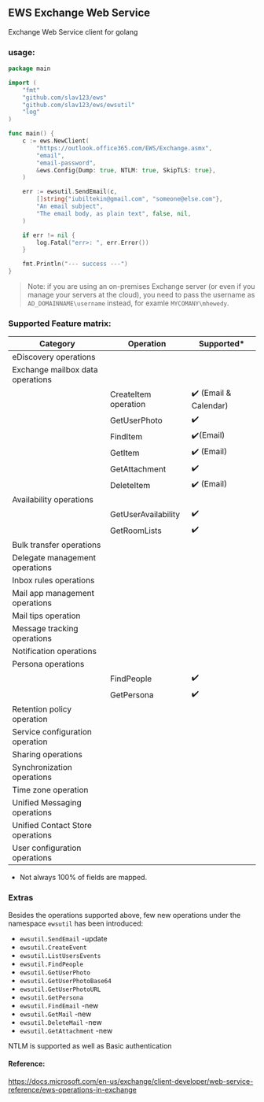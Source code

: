 ## EWS Exchange Web Service
Exchange Web Service client for golang

### usage:
```go
package main

import (
	"fmt"
	"github.com/slav123/ews"
	"github.com/slav123/ews/ewsutil"
	"log"
)

func main() {
	c := ews.NewClient(
		"https://outlook.office365.com/EWS/Exchange.asmx",
		"email",
		"email-password",
		&ews.Config{Dump: true, NTLM: true, SkipTLS: true},
	)

	err := ewsutil.SendEmail(c,
		[]string{"iubiltekin@gmail.com", "someone@else.com"},
		"An email subject",
		"The email body, as plain text", false, nil,
	)

	if err != nil {
		log.Fatal("err>: ", err.Error())
	}

	fmt.Println("--- success ---")
}


```
> Note: if you are using an on-premises Exchange server (or even if you manage your servers at the cloud), you need to pass the username as `AD_DOMAINNAME\username` instead, for examle `MYCOMANY\mhewedy`.

### Supported Feature matrix:

| Category                         	| Operation            	 | Supported*       	    |
|----------------------------------	|------------------------|-----------------------|
| eDiscovery operations            	| 	                      | 	                     |
| Exchange mailbox data operations 	| 	                      | 	                     |
|                                  	| CreateItem operation 	 | ✔️ (Email & Calendar) |
|                                  	| GetUserPhoto      	    | ✔️                    |
|                                  	| FindItem      	        | ✔️(Email)             |
|                                  	| GetItem      	         | ✔️      (Email)       |
|                                  	| GetAttachment      	   | ✔️                    |
|                                  	| DeleteItem      	      | ✔️       (Email)      |
| Availability operations          	| 	                      | 	                     |
|                                  	| GetUserAvailability  	 | ✔️             	      |
|                                  	| GetRoomLists      	    | ✔️             	      |
| Bulk transfer operations         	| 	                      | 	                     |
| Delegate management operations   	| 	                      | 	                     |
| Inbox rules operations           	| 	                      | 	                     |
| Mail app management operations   	| 	                      | 	                     |
| Mail tips operation              	| 	                      | 	                     |
| Message tracking operations      	| 	                      | 	                     |
| Notification operations          	| 	                      | 	                     |
| Persona operations               	| 	                      | 	                     |
|                                   | FindPeople             | ✔️             	      |
|                                   | GetPersona             | ✔️             	      |
| Retention policy operation       	| 	                      | 	                     |
| Service configuration operation  	| 	                      | 	                     |
| Sharing operations               	| 	                      | 	                     |
| Synchronization operations       	| 	                      | 	                     |
| Time zone operation              	| 	                      | 	                     |
| Unified Messaging operations     	| 	                      | 	                     |
| Unified Contact Store operations 	| 	                      | 	                     |
| User configuration operations    	| 	                      | 	                     |

* Not always 100% of fields are mapped.

### Extras
Besides the operations supported above, few new operations under the namespace `ewsutil` has been introduced:
* `ewsutil.SendEmail`  -update
* `ewsutil.CreateEvent`
* `ewsutil.ListUsersEvents`
* `ewsutil.FindPeople`
* `ewsutil.GetUserPhoto`
* `ewsutil.GetUserPhotoBase64`
* `ewsutil.GetUserPhotoURL`
* `ewsutil.GetPersona`
* `ewsutil.FindEmail`  -new
* `ewsutil.GetMail`  -new
* `ewsutil.DeleteMail`  -new
* `ewsutil.GetAttachment`  -new

NTLM is supported as well as Basic authentication

#### Reference:
https://docs.microsoft.com/en-us/exchange/client-developer/web-service-reference/ews-operations-in-exchange
